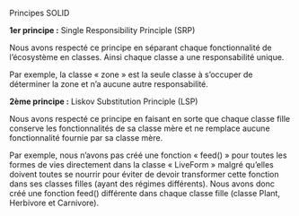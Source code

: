 ﻿Principes SOLID 

**1er principe :** Single Responsibility Principle (SRP) 

Nous avons respecté ce principe en séparant chaque fonctionnalité de l’écosystème en classes. Ainsi chaque classe a une responsabilité unique. 

Par exemple, la classe « zone » est la seule classe à s’occuper de déterminer la zone et n’a aucune autre responsabilité. 

**2ème principe :** Liskov Substitution Principle (LSP)

Nous avons respecté ce principe en faisant en sorte que chaque classe fille conserve les fonctionnalités de sa classe mère et ne remplace aucune fonctionnalité fournie par sa classe mère. 

Par exemple, nous n’avons pas créé une fonction « feed() » pour toutes les formes de vies directement dans la classe « LiveForm » malgré qu’elles doivent toutes se nourrir pour éviter de devoir transformer cette fonction dans ses classes filles (ayant des régimes différents). Nous avons donc créé une fonction feed() différente dans chaque classe fille (classe Plant, Herbivore et Carnivore). 
